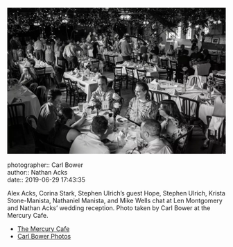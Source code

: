 ![Alex Acks, Corina Stark, Stephen Ulrich’s guest Hope, Stephen Ulrich, Krista Stone-Manista, Nathaniel Manista, and Mike Wells chat](assets/2019-06-29-set-3-the-reception-12.webp)

photographer:: Carl Bower  
author:: Nathan Acks  
date:: 2019-06-29 17:43:35

Alex Acks, Corina Stark, Stephen Ulrich’s guest Hope, Stephen Ulrich, Krista Stone-Manista, Nathaniel Manista, and Mike Wells chat at Len Montgomery and Nathan Acks’ wedding reception. Photo taken by Carl Bower at the Mercury Cafe.

* [The Mercury Cafe](http://mercurycafe.com)
* [Carl Bower Photos](https://carlbowerphotos.com)
